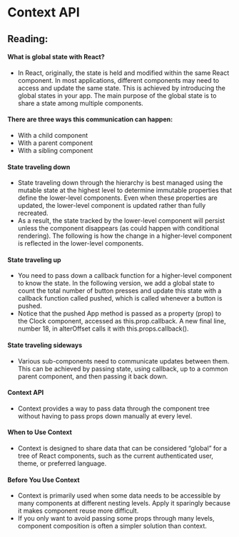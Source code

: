 # Context API

## Reading:
#### What is global state with React?
- In React, originally, the state is held and modified within the same React component. In most applications, different components may need to access and update the same state. This is achieved by introducing the global states in your app. The main purpose of the global state is to share a state among multiple components.

#### There are three ways this communication can happen:
- With a child component
- With a parent component
- With a sibling component

#### State traveling down
- State traveling down through the hierarchy is best managed using the mutable state at the highest level to determine immutable properties that define the lower-level components. Even when these properties are updated, the lower-level component is updated rather than fully recreated.
- As a result, the state tracked by the lower-level component will persist unless the component disappears (as could happen with conditional rendering). The following is how the change in a higher-level component is reflected in the lower-level components.

#### State traveling up
- You need to pass down a callback function for a higher-level component to know the state. In the following version, we add a global state to count the total number of button presses and update this state with a callback function called pushed, which is called whenever a button is pushed.
- Notice that the pushed App method is passed as a property (prop) to the Clock component, accessed as this.prop.callback. A new final line, number 18, in alterOffset calls it with this.props.callback().

#### State traveling sideways
- Various sub-components need to communicate updates between them. This can be achieved by passing state, using callback, up to a common parent component, and then passing it back down.

#### Context API
- Context provides a way to pass data through the component tree without having to pass props down manually at every level.

#### When to Use Context
- Context is designed to share data that can be considered “global” for a tree of React components, such as the current authenticated user, theme, or preferred language. 

#### Before You Use Context
- Context is primarily used when some data needs to be accessible by many components at different nesting levels. Apply it sparingly because it makes component reuse more difficult.
- If you only want to avoid passing some props through many levels, component composition is often a simpler solution than context.




